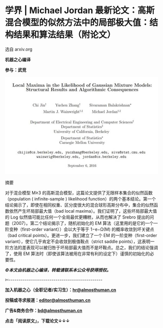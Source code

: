 # 学界 | Michael Jordan 最新论文：高斯混合模型的似然方法中的局部极大值：结构结果和算法结果（附论文）

选自 arxiv.org

**机器之心编译**

**参与：武竞**

![](img/d7fbf87290995983251db6531449fcdd.jpg) 

摘要

对于混合模型 M≥3 的高斯混合模型，这篇论文提供了无限样本集合的似然函数（population ( infinite-sample ) likelihood function）的两个基本结论。第一个结论揭示了，即使在相同权重、区分度很大的混合球形高斯分布中，集合的似然函数依然产生坏局部最大值（bad local maxima）。我们证明了，这些坏局部最大值的 Log 似然值可能比任何一个全局最优更糟糕，从而也解决了 Srebro 提出的问题（2007）。第二个结论揭示了，随机初始化的 EM 算法（这里用的是它的一个一阶变种（first-order variant））会以大于等于 1−e−Ω(M) 的概率收敛到坏关键点（bad critical points）。更进一步，我们建立了一个 EM 的一阶变种（first-order variant），使它几乎肯定不会收敛到极值鞍点（strict saddle points），这表明一阶方法的差表现可以被归咎于坏局部最大值而不是坏鞍点。总之，我们的结论强调了，使用 EM 算法时（即使该算法被用在非常有利的设定下）谨慎的初始化的必要性。

******©本文由机器之心编译，***转载请联系本公众号获得授权******。***

✄------------------------------------------------

**加入机器之心（全职记者/实习生）：hr@almosthuman.cn**

**投稿或寻求报道：editor@almosthuman.cn**

**广告&商务合作：bd@almosthuman.cn**

**点击「阅读原文」，下载论文↓↓↓**